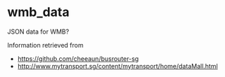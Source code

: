# wmb_data
JSON data for WMB?

Information retrieved from 
- https://github.com/cheeaun/busrouter-sg 
- http://www.mytransport.sg/content/mytransport/home/dataMall.html
